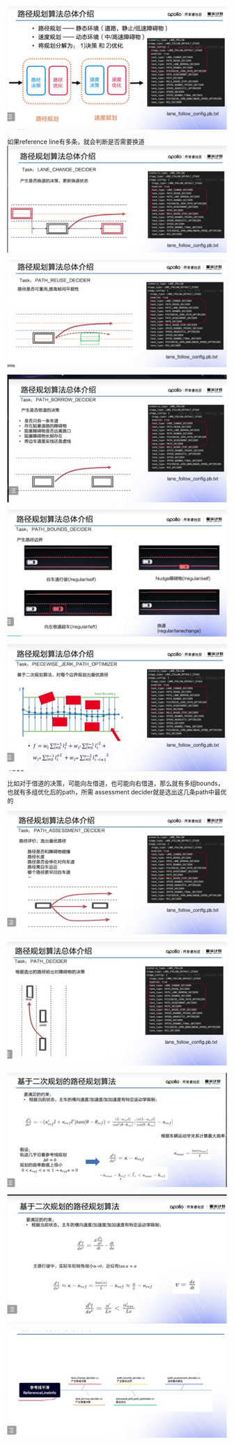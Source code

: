 ![](images/Apollo路径规划公开课_image_1.png)


如果reference line有多条，就会判断是否需要换道
![](images/Apollo路径规划公开课_image_2.png)

![](images/Apollo路径规划公开课_image_3.png)

![](images/Apollo路径规划公开课_image_4.png)

![](images/Apollo路径规划公开课_image_5.png)

![](images/Apollo路径规划公开课_image_6.png)

比如对于借道的决策，可能向左借道，也可能向右借道，那么就有多组bounds，也就有多组优化后的path，所需 assessment decider就是选出这几条path中最优的

![](images/Apollo路径规划公开课_image_7.png)

![](images/Apollo路径规划公开课_image_8.png)

![](images/Apollo路径规划公开课_image_9.png)

![](images/Apollo路径规划公开课_image_10.png)

![](images/Apollo路径规划公开课_image_11.png)
